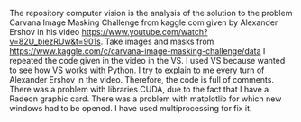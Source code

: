 The repository computer vision is the analysis of the solution to the problem Carvana Image Masking Challenge from kaggle.com given by Alexander Ershov in his video https://www.youtube.com/watch?v=82U_biezRUw&t=901s.  Take images and masks from https://www.kaggle.com/c/carvana-image-masking-challenge/data
I repeated the code given in the video in the VS. I used VS because wanted to see how VS works with Python. I try to explain to me every turn of Alexander Ershov in the video. Therefore, the code is full of comments. 
There was a problem with libraries CUDA, due to the fact that I have a Radeon graphic card.
There was a problem with matplotlib for which new windows had to be opened. I have used multiprocessing for fix it.

